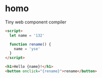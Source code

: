 # homo

Tiny web component compiler

```html
<script>
  let name = '132'

  function rename() {
    name = 'yse'
  }
</script>

<h1>Hello {name}!</h1>
<button onclick="{rename}">rename</button>
```

